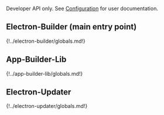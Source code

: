 Developer API only. See [Configuration](../configuration.md) for user documentation.

## Electron-Builder (main entry point)
{!../electron-builder/globals.md!}

## App-Builder-Lib
{!../app-builder-lib/globals.md!}

## Electron-Updater
{!../electron-updater/globals.md!}

